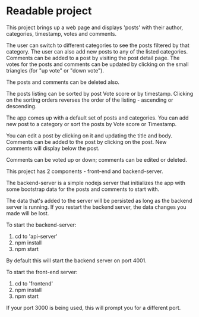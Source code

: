 Readable project
================

This project brings up a web page and displays 'posts' with their author, categories, timestamp, votes and comments.

The user can switch to different categories to see the posts filtered by that category.  The user can also add new posts
to any of the listed categories. Comments can be added to a post by visiting the post detail page. The votes for the posts
and comments can be updated by clicking on the small triangles (for "up vote" or "down vote").

The posts and comments can be deleted also.

The posts listing can be sorted by post Vote score or by timestamp. Clicking on the sorting orders reverses the order of
the listing - ascending or descending.

The app comes up with a default set of posts and categories. You can add new post to a category or sort the posts by
Vote score or Timestamp.

You can edit a post by clicking on it and updating the title and body. Comments can be added to the post by clicking on
the post. New comments will display below the post.

Comments can be voted up or down; comments can be edited or deleted.

This project has 2 components - front-end and backend-server.

The backend-server is a simple nodejs server that initializes the app with some bootstrap data for the posts and comments to start with.

The data that's added to the server will be persisted as long as the backend server is running. If you restart the backend server, the
data changes you made will be lost.

To start the backend-server:

1. cd to 'api-server'
2. npm install
3. npm start

By default this will start the backend server on port 4001.

To start the front-end server:

1. cd to 'frontend'
2. npm install
3. npm start

If your port 3000 is being used, this will prompt you for a different port.


